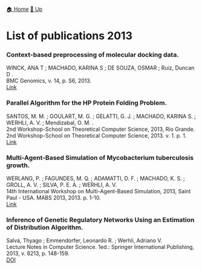 [🏠 Home](../index.md) [🔼 Up](../publications.md)

# List of publications 2013

### Context-based preprocessing of molecular docking data.
WINCK, ANA T ; MACHADO, KARINA S ; DE SOUZA, OSMAR ; Ruiz, Duncan D .<br />
BMC Genomics, v. 14, p. S6, 2013.<br />
[Link](http://repositorio.furg.br/handle/1/4858)

### Parallel Algorithm for the HP Protein Folding Problem.
SANTOS, M. M. ; GOULART, M. G. ; GELATTI, G. J. ; MACHADO, KARINA S. ; WERHLI, A. V. ; Mendizabal, O. M. .<br />
2nd Workshop-School on Theoretical Computer Science, 2013, Rio Grande. 2nd Workshop-School on Theoretical Computer Science, 2013. v. 1. p. 1.<br />
[Link](https://www.researchgate.net/publication/271547149_Parallel_Algorithm_for_the_HP_Protein_Folding_Problem)

### Multi-Agent-Based Simulation of Mycobacterium tuberculosis growth.
WERLANG, P. ; FAGUNDES, M. Q. ; ADAMATTI, D. F. ; MACHADO, K. S. ; GROLL, A. V. ; SILVA, P. E. A. ; WERHLI, A. V. <br />
14th International Workshop on Multi-Agent-Based Simulation, 2013, Saint Paul - USA. MABS 2013, 2013. p. 1-10.<br />
[Link](https://www.researchgate.net/publication/266720471_Multi-Agent-Based_Simulation_of_Mycobacterium_Tuberculosis_Growth)

### Inference of Genetic Regulatory Networks Using an Estimation of Distribution Algorithm.
Salvá, Thyago ; Emmendorfer, Leonardo R. ; Werhli, Adriano V. <br />
Lecture Notes in Computer Science. 1ed.: Springer International Publishing, 2013, v. 8213, p. 148-159. <br />
[DOI](http://dx.doi.org/10.1007/978-3-319-02624-4_14)
